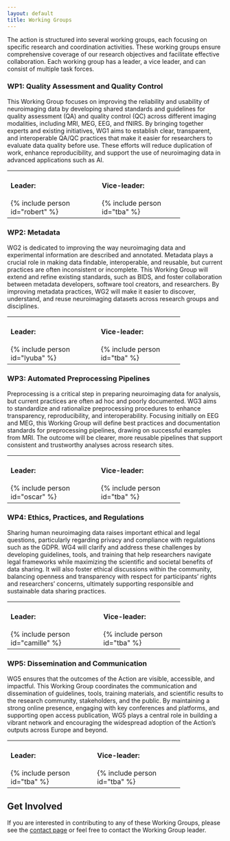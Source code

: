 ```yaml
---
layout: default
title: Working Groups
---
```


The action is structured into several working groups, each focusing on specific research and coordination activities. These working groups ensure comprehensive coverage of our research objectives and facilitate effective collaboration. Each working group has a leader, a vice leader, and can consist of multiple task forces.

<div class="wide-card">
  <h3>WP1: Quality Assessment and Quality Control</h3>
  <p>This Working Group focuses on improving the reliability and usability of neuroimaging data by developing shared standards and guidelines for quality assessment (QA) and quality control (QC) across different imaging modalities, including MRI, MEG, EEG, and fNIRS. By bringing together experts and existing initiatives, WG1 aims to establish clear, transparent, and interoperable QA/QC practices that make it easier for researchers to evaluate data quality before use. These efforts will reduce duplication of work, enhance reproducibility, and support the use of neuroimaging data in advanced applications such as AI.</p>
  <table style="width: 80%; text-align: left; vertical-align: top;">
    <td><h4>Leader:</h4>{% include person id="robert" %}</td>
    <td><h4>Vice-leader:</h4>{% include person id="tba" %}</td>
  </table>
</div>

<div class="wide-card">
  <h3>WP2: Metadata</h3>
  <p>WG2 is dedicated to improving the way neuroimaging data and experimental information are described and annotated. Metadata plays a crucial role in making data findable, interoperable, and reusable, but current practices are often inconsistent or incomplete. This Working Group will extend and refine existing standards, such as BIDS, and foster collaboration between metadata developers, software tool creators, and researchers. By improving metadata practices, WG2 will make it easier to discover, understand, and reuse neuroimaging datasets across research groups and disciplines.</p>
  <table style="width: 80%; text-align: left; vertical-align: top;">
    <td><h4>Leader:</h4>{% include person id="lyuba" %}</td>
    <td><h4>Vice-leader:</h4>{% include person id="tba" %}</td>
  </table>
</div>

<div class="wide-card">
  <h3>WP3: Automated Preprocessing Pipelines</h3>
  <p>Preprocessing is a critical step in preparing neuroimaging data for analysis, but current practices are often ad hoc and poorly documented. WG3 aims to standardize and rationalize preprocessing procedures to enhance transparency, reproducibility, and interoperability. Focusing initially on EEG and MEG, this Working Group will define best practices and documentation standards for preprocessing pipelines, drawing on successful examples from MRI. The outcome will be clearer, more reusable pipelines that support consistent and trustworthy analyses across research sites.</p>
  <table style="width: 80%; text-align: left; vertical-align: top;">
    <td><h4>Leader:</h4>{% include person id="oscar" %}</td>
    <td><h4>Vice-leader:</h4>{% include person id="tba" %}</td>
  </table>
</div>

<div class="wide-card">
  <h3>WP4: Ethics, Practices, and Regulations</h3>
  <p>Sharing human neuroimaging data raises important ethical and legal questions, particularly regarding privacy and compliance with regulations such as the GDPR. WG4 will clarify and address these challenges by developing guidelines, tools, and training that help researchers navigate legal frameworks while maximizing the scientific and societal benefits of data sharing. It will also foster ethical discussions within the community, balancing openness and transparency with respect for participants’ rights and researchers’ concerns, ultimately supporting responsible and sustainable data sharing practices.</p>
  <table style="width: 80%; text-align: left; vertical-align: top;">
    <td><h4>Leader:</h4>{% include person id="camille" %}</td>
    <td><h4>Vice-leader:</h4>{% include person id="tba" %}</td>
  </table>
</div>

<div class="wide-card">
  <h3>WP5: Dissemination and Communication</h3>
  <p>WG5 ensures that the outcomes of the Action are visible, accessible, and impactful. This Working Group coordinates the communication and dissemination of guidelines, tools, training materials, and scientific results to the research community, stakeholders, and the public. By maintaining a strong online presence, engaging with key conferences and platforms, and supporting open access publication, WG5 plays a central role in building a vibrant network and encouraging the widespread adoption of the Action’s outputs across Europe and beyond.</p>
  <table style="width: 80%; text-align: left; vertical-align: top;">
    <td><h4>Leader:</h4>{% include person id="tba" %}</td>
    <td><h4>Vice-leader:</h4>{% include person id="tba" %}</td>
  </table>
</div>

## Get Involved

If you are interested in contributing to any of these Working Groups, please see the [contact page](/contact) or feel free to contact the Working Group leader.
